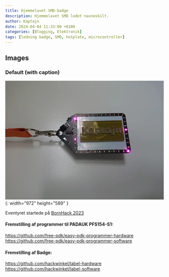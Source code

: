 ```yaml
---
title: Hjemmelavet SMD-badge
description: Hjemmelavet SMD lodet navneskilt.
author: Kaptajn
date: 2024-04-04 11:33:00 +0100
categories: [Blogging, Elektronik]
tags: [lodning badge, SMD, hotplate, microcontroller]
---
```


## Images

### Default (with caption)

![Desktop View](/assets/img/Badge.webp){: width="972" height="589" }

Eventyret startede på [BornHack 2023](https://bornhack.dk/bornhack-2023/program/1337-hax-smd-badge-soldering-workshop/)

#### Fremstilling af programmer til PADAUK PFS154-S1:

<https://github.com/free-pdk/easy-pdk-programmer-hardware>
<https://github.com/free-pdk/easy-pdk-programmer-software>

#### Fremstilling af Badge:

<https://github.com/hackwinkel/label-hardware>
<https://github.com/hackwinkel/label-software>

